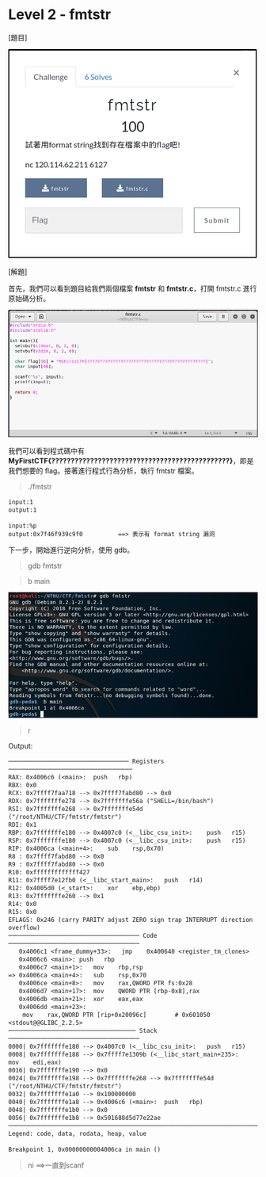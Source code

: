 # Level 2 - fmtstr

[題目]

![image](https://github.com/PenguinBear-cyber/The-Attack-and-Defense-of-Computer/blob/main/Practice/20211115/image/fmtstr_topic.png)

[解題]

首先，我們可以看到題目給我們兩個檔案 **fmtstr** 和 **fmtstr.c**，打開 fmtstr.c 進行原始碼分析。

![image](https://github.com/PenguinBear-cyber/The-Attack-and-Defense-of-Computer/blob/main/Practice/20211115/image/fmtstr_c.png)

我們可以看到程式碼中有 **MyFirstCTF{??????????????????????????????????????????????}**，即是我們想要的 flag。接著進行程式行為分析，執行 fmtstr 檔案。
> ./fmtstr
```
input:1
output:1

input:%p
output:0x7f46f939c9f0          ==> 表示有 format string 漏洞 
```
下一步，開始進行逆向分析，使用 gdb。
> gdb fmtstr

> b main

![image](https://github.com/PenguinBear-cyber/The-Attack-and-Defense-of-Computer/blob/main/Practice/20211115/image/fmtstr_gdb.png)

> r

Output:
```
────────────────────────────────── Registers ───────────────────────────────────
RAX: 0x4006c6 (<main>:	push   rbp)
RBX: 0x0 
RCX: 0x7ffff7faa718 --> 0x7ffff7fabd80 --> 0x0 
RDX: 0x7fffffffe278 --> 0x7fffffffe56a ("SHELL=/bin/bash")
RSI: 0x7fffffffe268 --> 0x7fffffffe54d ("/root/NTHU/CTF/fmtstr/fmtstr")
RDI: 0x1 
RBP: 0x7fffffffe180 --> 0x4007c0 (<__libc_csu_init>:	push   r15)
RSP: 0x7fffffffe180 --> 0x4007c0 (<__libc_csu_init>:	push   r15)
RIP: 0x4006ca (<main+4>:	sub    rsp,0x70)
R8 : 0x7ffff7fabd80 --> 0x0 
R9 : 0x7ffff7fabd80 --> 0x0 
R10: 0xfffffffffffff427 
R11: 0x7ffff7e12fb0 (<__libc_start_main>:	push   r14)
R12: 0x4005d0 (<_start>:	xor    ebp,ebp)
R13: 0x7fffffffe260 --> 0x1 
R14: 0x0 
R15: 0x0
EFLAGS: 0x246 (carry PARITY adjust ZERO sign trap INTERRUPT direction overflow)
───────────────────────────────────── Code ─────────────────────────────────────
   0x4006c1 <frame_dummy+33>:	jmp    0x400640 <register_tm_clones>
   0x4006c6 <main>:	push   rbp
   0x4006c7 <main+1>:	mov    rbp,rsp
=> 0x4006ca <main+4>:	sub    rsp,0x70
   0x4006ce <main+8>:	mov    rax,QWORD PTR fs:0x28
   0x4006d7 <main+17>:	mov    QWORD PTR [rbp-0x8],rax
   0x4006db <main+21>:	xor    eax,eax
   0x4006dd <main+23>:	
    mov    rax,QWORD PTR [rip+0x20096c]        # 0x601050 <stdout@@GLIBC_2.2.5>
──────────────────────────────────── Stack ─────────────────────────────────────
0000| 0x7fffffffe180 --> 0x4007c0 (<__libc_csu_init>:	push   r15)
0008| 0x7fffffffe188 --> 0x7ffff7e1309b (<__libc_start_main+235>:	mov    edi,eax)
0016| 0x7fffffffe190 --> 0x0 
0024| 0x7fffffffe198 --> 0x7fffffffe268 --> 0x7fffffffe54d ("/root/NTHU/CTF/fmtstr/fmtstr")
0032| 0x7fffffffe1a0 --> 0x100000000 
0040| 0x7fffffffe1a8 --> 0x4006c6 (<main>:	push   rbp)
0048| 0x7fffffffe1b0 --> 0x0 
0056| 0x7fffffffe1b8 --> 0x501688d5d77e22ae 
────────────────────────────────────────────────────────────────────────────────
Legend: code, data, rodata, heap, value

Breakpoint 1, 0x00000000004006ca in main ()

```
> ni   ==>一直到scanf
